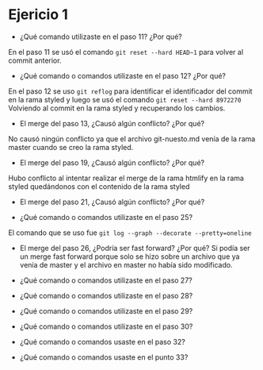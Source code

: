 # Ejericio 1

- ¿Qué comando utilizaste en el paso 11? ¿Por qué?

En el paso 11 se usó el comando `git reset --hard HEAD~1` para volver al commit anterior.
 
- ¿Qué comando o comandos utilizaste en el paso 12? ¿Por qué?

En el paso 12 se uso `git reflog` para identificar el identificador del commit en la rama styled y luego se usó el comando
`git reset --hard 8972270` Volviendo al commit en la rama styled y recuperando los cambios.

- El merge del paso 13, ¿Causó algún conflicto? ¿Por qué?

No causó ningún conflicto ya que el archivo git-nuesto.md venía de la rama master cuando se creo la rama styled.

- El merge del paso 19, ¿Causó algún conflicto? ¿Por qué?

Hubo conflicto al intentar realizar el merge de la rama htmlify en la rama styled  quedándonos con el contenido de la rama styled

- El merge del paso 21, ¿Causó algún conflicto? ¿Por qué? 



- ¿Qué comando o comandos utilizaste en el paso 25? 

El comando que se uso fue `git log --graph --decorate --pretty=oneline`

- El merge del paso 26, ¿Podría ser fast forward? ¿Por qué? 
Si podía ser un merge fast forward porque solo se hizo sobre un archivo 
que ya venía de master y el archivo en master no había sido modificado.

- ¿Qué comando o comandos utilizaste en el paso 27?



- ¿Qué comando o comandos utilizaste en el paso 28?
- ¿Qué comando o comandos utilizaste en el paso 29?
- ¿Qué comando o comandos utilizaste en el paso 30?
- ¿Qué comando o comandos usaste en el paso 32?
- ¿Qué comando o comandos usaste en el punto 33?
